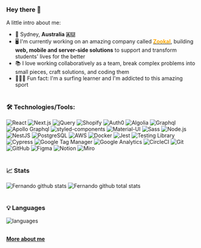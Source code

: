 ### Hey there 👋

A little intro about me:

- 📍 Sydney, **Australia 🇦🇺**
- 🖥︎  I'm currently working on an amazing company called **[<span style="color: orange">Zookal</span>](https://www.zookal.com)**, building **web, mobile and server-side solutions** to support and transform students' lives for the better
- 📚  I love working collaboratively as a team, break complex problems into small pieces, craft solutions, and coding them
- 🏄🏻‍♂️  Fun fact:  I'm a surfing learner and I'm addicted to this amazing sport
<br></br>

### 🛠 Technologies/Tools:
![React](https://img.shields.io/badge/React%20/%20React%20Native-282c34?&logo=react)
![Next.js](https://img.shields.io/badge/Next%20JS-white?&logo=nextdotjs&logoColor=black)
![jQuery](https://img.shields.io/badge/jQuery-black?&logo=jquery)
![Shopify](https://img.shields.io/badge/Shopify-7AB55C?&logo=shopify&logoColor=white)
![Auth0](https://img.shields.io/badge/Auth0-black?&logo=auth0)
![Algolia](https://img.shields.io/badge/Algolia-5468FF?&logo=algolia&logoColor=white)
![Graphql](https://img.shields.io/badge/Graphql-E434AA?&logo=graphql&logoColor=white)
![Apollo Graphql](https://img.shields.io/badge/Apollo%20Graphql-311C87?&logo=apollographql&logoColor=white)
![styled-components](https://img.shields.io/badge/styledcomponents-DB7093?&logo=styledcomponents&logoColor=white)
![Material-UI](https://img.shields.io/badge/Material%20UI-0081CB?&logo=materialui)
![Sass](https://img.shields.io/badge/Sass-CC6699?&logo=sass&logoColor=white)
![Node.js](https://img.shields.io/badge/Node-090c15?&logo=nodedotjs&color=339933&logoColor=white)
![NestJS](https://img.shields.io/badge/Nest%20JS-ea2845?&logo=nestJS)
![PostgreSQL](https://img.shields.io/badge/Postgre%20SQL-4169E1?&logo=postgresql&logoColor=white)
![AWS](https://img.shields.io/badge/AWS-232F3E?&logo=amazonaws)
![Docker](https://img.shields.io/badge/Docker-2496ED?&logo=docker&logoColor=white)
![Jest](https://img.shields.io/badge/Jest-C21325?&logo=jest&logoColor=white)
![Testing Library](https://img.shields.io/badge/Testing%20Library-E33332?&logo=testinglibrary&logoColor=white)
![Cypress	](https://img.shields.io/badge/Cypress-17202C?&logo=cypress&logoColor=white)
![Google Tag Manager](https://img.shields.io/badge/Google%20Tag%20Manager-246FDB?&logo=googletagmanager)
![Google Analytics](https://img.shields.io/badge/Google%20Analytics-E37400?&logo=googleanalytics&logoColor=white)
![CircleCI](https://img.shields.io/badge/CircleCI-black?&logo=circleci)
![Git](https://img.shields.io/badge/Git-F05032?&logo=git&logoColor=FFFFFF) 
![GitHub](https://img.shields.io/badge/GitHub-181717?&logo=GitHub&logoColor=FFFFFF)
![Figma](https://img.shields.io/badge/Figma-F24E1E?&logo=figma&logoColor=white)
![Notion](https://img.shields.io/badge/Notion-white?&logo=notion&logoColor=black)
![Miro](https://img.shields.io/badge/Miro-050038?&logo=miro&logoColor=white)
<br></br>

### 📈 Stats 
![Fernando github stats](https://github-readme-stats.vercel.app/api?username=fernandobd42&theme=gotham&show_icons=true&count_private=true&hide_rank=true&hide=stars,prs,issues,contribs)
![Fernando github total stats](https://github-readme-streak-stats.herokuapp.com/?user=fernandobd42&theme=gotham&hide_border=false)
<br></br>


### 💡 Languages 
![languages](https://github-readme-stats.vercel.app/api/top-langs/?username=fernandobd42&layout=compact&theme=gotham)
<br></br>


**[<span>More about me</span>](http://fernandobd42.github.io/)**
